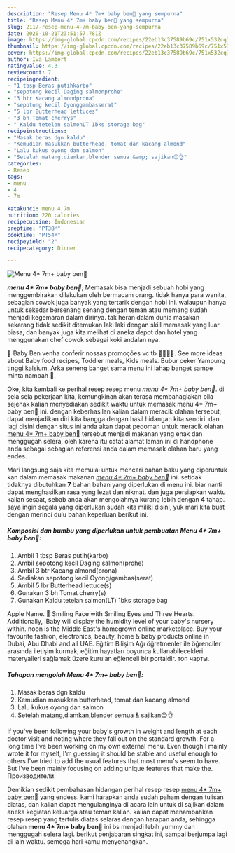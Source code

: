 ```yaml
---
description: "Resep Menu 4* 7m+ baby ben🥰 yang sempurna"
title: "Resep Menu 4* 7m+ baby ben🥰 yang sempurna"
slug: 2117-resep-menu-4-7m-baby-ben-yang-sempurna
date: 2020-10-21T23:51:57.781Z
image: https://img-global.cpcdn.com/recipes/22eb13c37589b69c/751x532cq70/menu-4-7m-baby-ben🥰-foto-resep-utama.jpg
thumbnail: https://img-global.cpcdn.com/recipes/22eb13c37589b69c/751x532cq70/menu-4-7m-baby-ben🥰-foto-resep-utama.jpg
cover: https://img-global.cpcdn.com/recipes/22eb13c37589b69c/751x532cq70/menu-4-7m-baby-ben🥰-foto-resep-utama.jpg
author: Iva Lambert
ratingvalue: 4.3
reviewcount: 7
recipeingredient:
- "1 tbsp Beras putihkarbo"
- "sepotong kecil Daging salmonprohe"
- "3 btr Kacang almondprona"
- "sepotong kecil Oyonggambasserat"
- "5 lbr Butterhead lettuces"
- "3 bh Tomat cherrys"
- " Kaldu tetelan salmonLT 1bks storage bag"
recipeinstructions:
- "Masak beras dgn kaldu"
- "Kemudian masukkan butterhead, tomat dan kacang almond"
- "Lalu kukus oyong dan salmon"
- "Setelah matang,diamkan,blender semua &amp; sajikan😊👌"
categories:
- Resep
tags:
- menu
- 4
- 7m

katakunci: menu 4 7m 
nutrition: 220 calories
recipecuisine: Indonesian
preptime: "PT38M"
cooktime: "PT54M"
recipeyield: "2"
recipecategory: Dinner

---
```



![Menu 4* 7m+ baby ben🥰](https://img-global.cpcdn.com/recipes/22eb13c37589b69c/751x532cq70/menu-4-7m-baby-ben🥰-foto-resep-utama.jpg)

<b><i>menu 4* 7m+ baby ben🥰</i></b>, Memasak bisa menjadi sebuah hobi yang menggembirakan dilakukan oleh bermacam orang. tidak hanya para wanita, sebagian cowok juga banyak yang tertarik dengan hobi ini. walaupun hanya untuk sekedar bersenang senang dengan teman atau memang sudah menjadi kegemaran dalam dirinya. tak heran dalam dunia masakan sekarang tidak sedikit ditemukan laki laki dengan skill memasak yang luar biasa, dan banyak juga kita melihat di aneka depot dan hotel yang menggunakan chef cowok sebagai koki andalan nya.

🌈 Baby Ben venha conferir nossas promoções vc tb 🌈😱🥰🙏. See more ideas about Baby food recipes, Toddler meals, Kids meals. Bubur ceker Yampung tinggi kalsium, Arka seneng banget sama menu ini lahap banget sampe minta nambah 🥰.

Oke, kita kembali ke perihal resep resep menu <i>menu 4* 7m+ baby ben🥰</i>. di sela sela pekerjaan kita, kemungkinan akan terasa membahagiakan bila sejenak kalian menyediakan sedikit waktu untuk memasak menu 4* 7m+ baby ben🥰 ini. dengan keberhasilan kalian dalam meracik olahan tersebut, dapat menjadikan diri kita bangga dengan hasil hidangan kita sendiri. dan lagi disini dengan situs ini anda akan dapat pedoman untuk meracik olahan <u>menu 4* 7m+ baby ben🥰</u> tersebut menjadi makanan yang enak dan menggugah selera, oleh karena itu catat alamat laman ini di handphone anda sebagai sebagian referensi anda dalam memasak olahan baru yang endes.


Mari langsung saja kita memulai untuk mencari bahan baku yang diperuntuk kan dalam memasak makanan <u><i>menu 4* 7m+ baby ben🥰</i></u> ini. setidak tidaknya dibutuhkan <b>7</b> bahan bahan yang diperlukan di menu ini. biar nanti dapat menghasilkan rasa yang lezat dan nikmat. dan juga persiapkan waktu kalian sesaat, sebab anda akan mengolahnya kurang lebih dengan <b>4</b> tahap. saya ingin segala yang diperlukan sudah kita miliki disini, yuk mari kita buat dengan merinci dulu bahan keperluan berikut ini.

<!--inarticleads1-->

##### Komposisi dan bumbu yang diperlukan untuk pembuatan Menu 4* 7m+ baby ben🥰:

1. Ambil 1 tbsp Beras putih(karbo)
1. Ambil sepotong kecil Daging salmon(prohe)
1. Ambil 3 btr Kacang almond(prona)
1. Sediakan sepotong kecil Oyong/gambas(serat)
1. Ambil 5 lbr Butterhead lettuce(s)
1. Gunakan 3 bh Tomat cherry(s)
1. Gunakan  Kaldu tetelan salmon(LT) 1bks storage bag


Apple Name. 🥰 Smiling Face with Smiling Eyes and Three Hearts. Additionally, iBaby will display the humidity level of your baby&#39;s nursery within. noon is the Middle East&#39;s homegrown online marketplace. Buy your favourite fashion, electronics, beauty, home &amp; baby products online in Dubai, Abu Dhabi and all UAE. Eğitim Bilişim Ağı öğretmenler ile öğrenciler arasında iletişim kurmak, eğitim hayatları boyunca kullanabilecekleri materyalleri sağlamak üzere kurulan eğlenceli bir portaldir. топ чарты. 

<!--inarticleads2-->

##### Tahapan mengolah Menu 4* 7m+ baby ben🥰:

1. Masak beras dgn kaldu
1. Kemudian masukkan butterhead, tomat dan kacang almond
1. Lalu kukus oyong dan salmon
1. Setelah matang,diamkan,blender semua &amp; sajikan😊👌


If you&#39;ve been following your baby&#39;s growth in weight and length at each doctor visit and noting where they fall out on the standard growth. For a long time I&#39;ve been working on my own external menu. Even though I mainly wrote it for myself, I&#39;m guessing it should be stable and useful enough to others I&#39;ve tried to add the usual features that most menu&#39;s seem to have. But I&#39;ve been mainly focusing on adding unique features that make the. Производители. 

Demikian sedikit pembahasan hidangan perihal resep resep <u>menu 4* 7m+ baby ben🥰</u> yang endess. kami harapkan anda sudah paham dengan tulisan diatas, dan kalian dapat mengulanginya di acara lain untuk di sajikan dalam aneka kegiatan keluarga atau teman kalian. kalian dapat menambahkan resep resep yang tertulis diatas selaras dengan harapan anda, sehingga olahan <b>menu 4* 7m+ baby ben🥰</b> ini bs menjadi lebih yummy dan menggugah selera lagi. berikut penjabaran singkat ini, sampai berjumpa lagi di lain waktu. semoga hari kamu menyenangkan.
